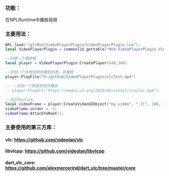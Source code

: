### 功能：
在NPLRuntime中播放视频

### 主要用法：
``` lua
NPL.load("(gl)Mod/VideoPlayerPlugin/VideoPlayerPlugin.lua");
local VideoPlayerPlugin = commonlib.gettable("Mod.VideoPlayerPlugin.VideoPlayerPlugin")

--创建一个播放器
local player = VideoPlayerPlugin:CreatePlayer(640,360)

--添加一个本地视频到播放列表，并播放
player:PlayFile("D:/github/VideoPlayerPlugin/vlcTest.mp4")

-- --添加一个网络视频并播放
-- player:PlayUrl("https://media.w3.org/2010/05/sintel/trailer.mp4")

--显示Texture
local videoFrame = player:CreateVideoUIObject("my_video", "_lt", 100, 100, 640, 360)
videoFrame.zorder = -1;
videoFrame:AttachToRoot();

```

### 主要使用的第三方库：
#### vlc: https://github.com/videolan/vlc
#### libvlcpp: https://github.com/videolan/libvlcpp
#### dart_vlc_core: https://github.com/alexmercerind/dart_vlc/tree/master/core
